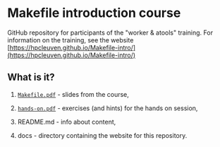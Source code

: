 # Makefile introduction course 

GitHub repository for participants of the "worker & atools" training. For information on the training, see the website [https://hpcleuven.github.io/Makefile-intro/](https://hpcleuven.github.io/Makefile-intro/)

## What is it?

1. [`Makefile.pdf`](Makefile.pdf) - slides from the course,

1. [`hands-on.pdf`](hands-on.pdf) - exercises (and hints) for the hands on session,

1. README.md - info about content,

1. docs - directory containing the website for this repository.


